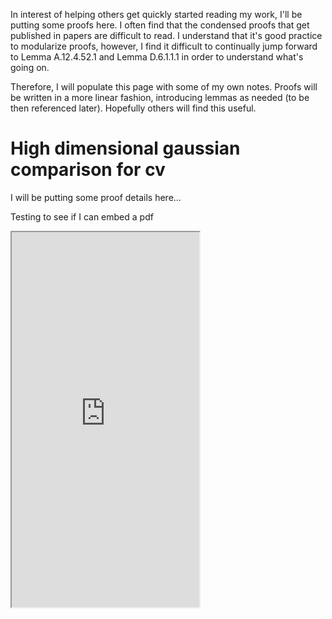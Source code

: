 <script src="https://polyfill.io/v3/polyfill.min.js?features=es6"></script>
<script id="MathJax-script" async src="https://cdn.jsdelivr.net/npm/mathjax@3/es5/tex-mml-chtml.js"></script>
<script>MathJax = {tex: {inlineMath: [["$", "$"]]}}</script>

In interest of helping others get quickly started reading my work, I'll be putting some proofs here. I often find that the condensed proofs that get published in papers are difficult to read. I understand that it's good practice to modularize proofs, however, I find it difficult to continually jump forward to Lemma A.12.4.52.1 and Lemma D.6.1.1.1 in order to understand what's going on. 

Therefore, I will populate this page with some of my own notes. Proofs will be written in a more linear fashion, introducing lemmas as needed (to be then referenced later). Hopefully others will find this useful. 

# High dimensional gaussian comparison for cv

I will be putting some proof details here...

Testing to see if I can embed a pdf
<html>
<head>
    <title>Embedded Overleaf Document</title>
    <link rel="stylesheet" href="../assets/css/styles.css"> <!-- Link to your CSS file -->
</head>
<body>
    <iframe src="https://nkissel.github.io/pdfs/2211.04958.pdf" class="responsive-iframe" height="600px"></iframe>
</body>
</html>
